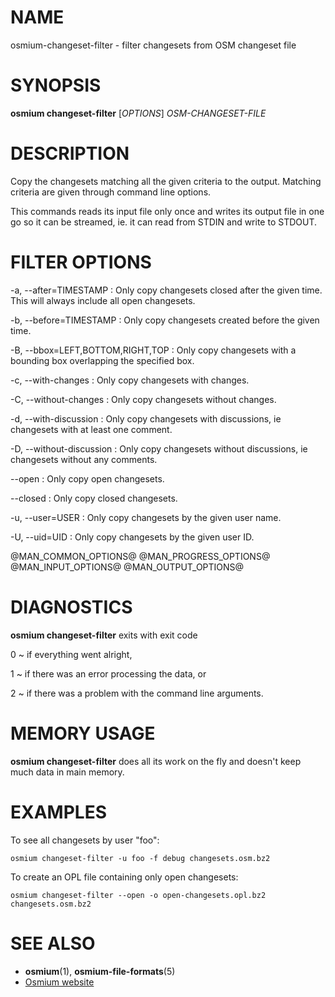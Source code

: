 
# NAME

osmium-changeset-filter - filter changesets from OSM changeset file


# SYNOPSIS

**osmium changeset-filter** \[*OPTIONS*\] *OSM-CHANGESET-FILE*


# DESCRIPTION

Copy the changesets matching all the given criteria to the output. Matching
criteria are given through command line options.

This commands reads its input file only once and writes its output file
in one go so it can be streamed, ie. it can read from STDIN and write to
STDOUT.

# FILTER OPTIONS

-a, --after=TIMESTAMP
:   Only copy changesets closed after the given time.
    This will always include all open changesets.

-b, --before=TIMESTAMP
:   Only copy changesets created before the given time.

-B, --bbox=LEFT,BOTTOM,RIGHT,TOP
:   Only copy changesets with a bounding box overlapping the specified box.

-c, --with-changes
:   Only copy changesets with changes.

-C, --without-changes
:   Only copy changesets without changes.

-d, --with-discussion
:   Only copy changesets with discussions, ie changesets with at least one
    comment.

-D, --without-discussion
:   Only copy changesets without discussions, ie changesets without any
    comments.

--open
:   Only copy open changesets.

--closed
:   Only copy closed changesets.

-u, --user=USER
:   Only copy changesets by the given user name.

-U, --uid=UID
:   Only copy changesets by the given user ID.

@MAN_COMMON_OPTIONS@
@MAN_PROGRESS_OPTIONS@
@MAN_INPUT_OPTIONS@
@MAN_OUTPUT_OPTIONS@

# DIAGNOSTICS

**osmium changeset-filter** exits with exit code

0
  ~ if everything went alright,

1
  ~ if there was an error processing the data, or

2
  ~ if there was a problem with the command line arguments.


# MEMORY USAGE

**osmium changeset-filter** does all its work on the fly and doesn't keep much
data in main memory.


# EXAMPLES

To see all changesets by user "foo":

    osmium changeset-filter -u foo -f debug changesets.osm.bz2

To create an OPL file containing only open changesets:

    osmium changeset-filter --open -o open-changesets.opl.bz2 changesets.osm.bz2


# SEE ALSO

* **osmium**(1), **osmium-file-formats**(5)
* [Osmium website](http://osmcode.org/osmium-tool/)

